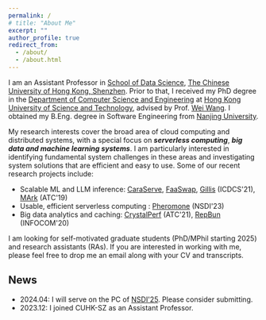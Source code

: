 ```yaml
---
permalink: /
# title: "About Me"
excerpt: ""
author_profile: true
redirect_from: 
  - /about/
  - /about.html
---
```


<!-- ## About me -->

I am an Assistant Professor in [School of Data Science](https://sds.cuhk.edu.cn/en), [The Chinese University of Hong Kong, Shenzhen](https://www.cuhk.edu.cn/en). Prior to that, I received my PhD degree in the [Department of Computer Science and Engineering](https://www.cse.ust.hk) at [Hong Kong University of Science and Technology](http://www.ust.hk), advised by Prof. [Wei Wang](http://www.cse.ust.hk/~weiwa/). I obtained my B.Eng. degree in Software Engineering from [Nanjing University](https://www.nju.edu.cn).

My research interests cover the broad area of cloud computing and distributed systems, with a special focus on ***serverless computing***, ***big data and machine learning systems***. I am particularly interested in identifying fundamental system challenges in these areas and investigating system solutions that are efficient and easy to use. Some of our recent research projects include:

- Scalable ML and LLM inference: [CaraServe](https://arxiv.org/abs/2401.11240), [FaaSwap](https://arxiv.org/abs/2306.03622), [Gillis](../files/gillis-icdcs21.pdf) (ICDCS'21), [MArk](../files/mark-atc19.pdf) (ATC'19)
- Usable, efficient serverless computing : [Pheromone](../files/pheromone-nsdi23.pdf) (NSDI'23)
- Big data analytics and caching: [CrystalPerf](../files/crystalperf-atc21.pdf) (ATC'21), [RepBun](../files/repbun-infocom20.pdf) (INFOCOM'20)

<!-- My current research focuses on building **next-generation serverless computing platforms** that are usable and generally applicable, and developing efficient and scalable **big data and machine learning systems** in the cloud. -->



I am looking for self-motivated graduate students (PhD/MPhil starting 2025) and research assistants (RAs). If you are interested in working with me, please feel free to drop me an email along with your CV and transcripts. 


<!-- [**Curriculum vitae**](./files/CV_Minchen.pdf). -->

## News

- 2024.04: I will serve on the PC of [NSDI'25](https://www.usenix.org/conference/nsdi25). Please consider submitting.
- 2023.12: I joined CUHK-SZ as an Assistant Professor.



